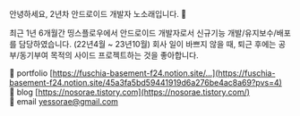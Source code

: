안녕하세요, 2년차 안드로이드 개발자 노소래입니다. 👋

최근 1년 6개월간 띵스플로우에서 안드로이드 개발자로서 신규기능 개발/유지보수/배포를 담당하였습니다. (22년4월 ~ 23년10월)
회사 일이 바쁘지 않을 때, 퇴근 후에는 공부/동기부여 목적의 사이드 프로젝트하는 것을 좋아합니다.

🌟 portfolio [https://fuschia-basement-f24.notion.site/...](https://fuschia-basement-f24.notion.site/45a3fa5bd59441919d6a276be4ac8a69?pvs=4)
<br/>
🌟 blog [https://nosorae.tistory.com](https://nosorae.tistory.com/)
<br/>
🌟 email yessorae@gmail.com
